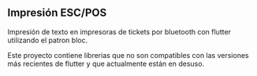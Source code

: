 ## Impresión ESC/POS

Impresión de texto en impresoras de tickets por bluetooth con flutter utilizando el patron bloc.

Este proyecto contiene librerias que no son compatibles con las versiones más recientes de flutter y que actualmente están en desuso.
